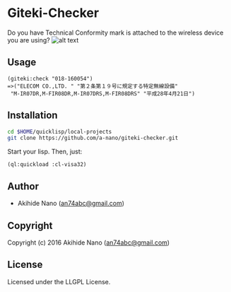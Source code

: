 # Giteki-Checker
Do you have Technical Conformity mark is attached to the wireless device you are using?
![alt text](https://github.com/a-nano/giteki-checker/data/rei_giteki.gif)

## Usage
```common-lisp
(giteki:check "018-160054")
=>("ELECOM CO.,LTD. " "第２条第１９号に規定する特定無線設備"
 "M-IR07DR,M-FIR08DR,M-IR07DRS,M-FIR08DRS" "平成28年4月21日")
```
## Installation

```bash
cd $HOME/quicklisp/local-projects
git clone https://github.com/a-nano/giteki-checker.git
```

Start your lisp. Then, just:

```common-lisp
(ql:quickload :cl-visa32)
```
## Author

* Akihide Nano (an74abc@gmail.com)

## Copyright

Copyright (c) 2016 Akihide Nano (an74abc@gmail.com)

## License

Licensed under the LLGPL License.

